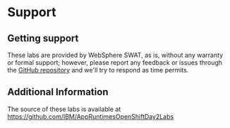 # Support

## Getting support

These labs are provided by WebSphere SWAT, as is, without any warranty or formal support; however, please report any feedback or issues through the [GitHub repository](https://github.com/IBM/AppRuntimesOpenShiftDay2Labs/issues) and we'll try to respond as time permits.

## Additional Information

The source of these labs is available at <https://github.com/IBM/AppRuntimesOpenShiftDay2Labs>
